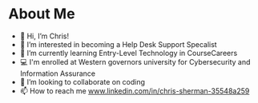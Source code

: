 <h1>About Me</h1>

- 👋 Hi, I’m Chris!
- 👀 I’m interested in becoming a Help Desk Support Specalist
- 🌱 I’m currently learning Entry-Level Technology in CourseCareers 
- 💻 I'm enrolled at Western governors university for Cybersecurity and Information Assurance
- 💞️ I’m looking to collaborate on coding
- 📫 How to reach me www.linkedin.com/in/chris-sherman-35548a259

